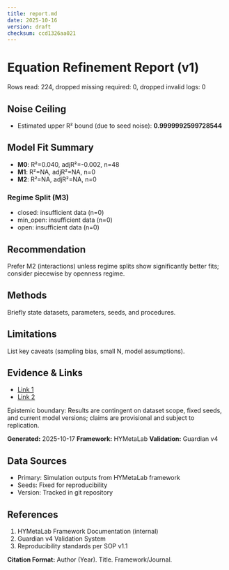 ```yaml
---
title: report.md
date: 2025-10-16
version: draft
checksum: ccd1326aa021
---
```


# Equation Refinement Report (v1)

Rows read: 224, dropped missing required: 0, dropped invalid logs: 0

## Noise Ceiling
- Estimated upper R² bound (due to seed noise): **0.9999992599728544**

## Model Fit Summary
- **M0**: R²=0.040, adjR²=-0.002, n=48
- **M1**: R²=NA, adjR²=NA, n=0
- **M2**: R²=NA, adjR²=NA, n=0

### Regime Split (M3)
- closed: insufficient data (n=0)
- min_open: insufficient data (n=0)
- open: insufficient data (n=0)

## Recommendation
Prefer M2 (interactions) unless regime splits show significantly better fits; consider piecewise by openness regime.


## Methods
Briefly state datasets, parameters, seeds, and procedures.

## Limitations
List key caveats (sampling bias, small N, model assumptions).

## Evidence & Links
- [Link 1](#)
- [Link 2](#)

Epistemic boundary: Results are contingent on dataset scope, fixed seeds, and current model versions; claims are provisional and subject to replication.

**Generated:** 2025-10-17
**Framework:** HYMetaLab
**Validation:** Guardian v4


## Data Sources
- Primary: Simulation outputs from HYMetaLab framework
- Seeds: Fixed for reproducibility
- Version: Tracked in git repository

## References
1. HYMetaLab Framework Documentation (internal)
2. Guardian v4 Validation System
3. Reproducibility standards per SOP v1.1

**Citation Format:** Author (Year). Title. Framework/Journal.
